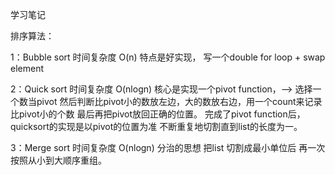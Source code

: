 学习笔记

排序算法：

1：Bubble sort 时间复杂度 O(n) 特点是好实现， 写一个double for loop + swap element

2：Quick sort 时间复杂度 O(nlogn) 核心是实现一个pivot function，——> 选择一个数当pivot 然后判断比pivot小的数放左边，大的数放右边，用一个count来记录比pivot小的个数 最后再把pivot放回正确的位置。 完成了pivot function后，quicksort的实现是以pivot的位置为准 不断重复地切割直到list的长度为一。

3：Merge sort 时间复杂度 O(nlogn) 分治的思想 把list 切割成最小单位后 再一次按照从小到大顺序重组。
